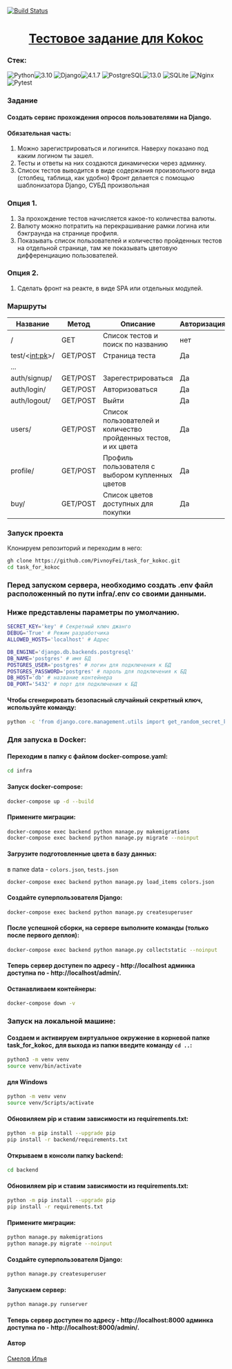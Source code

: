 

[![Build Status](https://github.com/PivnoyFei/task_for_kokoc/actions/workflows/main.yml/badge.svg?branch=main)](https://github.com/PivnoyFei/task_for_kokoc/actions/workflows/main.yml)

<h1 align="center"><a target="_blank" href="">Тестовое задание для Kokoc</a></h1>


### Стек:
![Python](https://img.shields.io/badge/Python-171515?style=flat-square&logo=Python)![3.10](https://img.shields.io/badge/3.10-blue?style=flat-square&logo=3.10)
![Django](https://img.shields.io/badge/Django-171515?style=flat-square&logo=Django)![4.1.7](https://img.shields.io/badge/4.1.7-blue?style=flat-square&logo=4.1.7)
![PostgreSQL](https://img.shields.io/badge/PostgreSQL-171515?style=flat-square&logo=PostgreSQL)![13.0](https://img.shields.io/badge/13.0-blue?style=flat-square&logo=13.0)
![SQLite](https://img.shields.io/badge/SQLite-171515?style=flat-square&logo=SQLite)
![Nginx](https://img.shields.io/badge/Nginx-171515?style=flat-square&logo=Nginx)
![Pytest](https://img.shields.io/badge/Pytest-171515?style=flat-square&logo=Pytest)

### Задание
#### Создать сервис прохождения опросов пользователями на Django.
#### Обязательная часть:
1. Можно зарегистрироваться и логинится. Наверху показано под каким логином ты зашел.
2. Тесты и ответы на них создаются динамически через админку.
3. Список тестов выводится в виде содержания произвольного вида (столбец, таблица, как удобно) Фронт делается с помощью шаблонизатора Django, СУБД произвольная

### Опция 1.

1. За прохождение тестов начисляется какое-то количества валюты.
2. Валюту можно потратить на перекрашивание рамки логина или бэкграунда на странице профиля.
3. Показывать список пользователей и количество пройденных тестов на отдельной странице, там же показывать цветовую дифференциацию пользователей.

### Опция 2.
1. Сделать фронт на реакте, в виде SPA или отдельных модулей.



### Маршруты
| Название | Метод | Описание | Авторизация |
|----------|-------|----------|-------------|
| /                          | GET      | Список тестов и поиск по названию | нет
| test/<<int:pk>>/           | GET/POST | Страница теста                    | Да
| ...                        |          |                                   | 
| auth/signup/               | GET/POST | Зарегестрироваться                | Да
| auth/login/                | GET/POST | Авторизоваться                    | Да
| auth/logout/               | GET/POST | Выйти                             | Да
| users/                     | GET/POST | Список пользователей и количество пройденных тестов, и их цвета | Да
| profile/                   | GET/POST | Профиль пользователя с выбором купленных цветов                 | Да
| buy/                       | GET/POST | Список цветов доступных для покупки                             | Да


### Запуск проекта
Клонируем репозиторий и переходим в него:
```bash
gh clone https://github.com/PivnoyFei/task_for_kokoc.git
cd task_for_kokoc
```

### Перед запуском сервера, необходимо создать .env файл расположенный по пути infra/.env со своими данными.
### Ниже представлены параметры по умолчанию.
```bash
SECRET_KEY='key' # Секретный ключ джанго
DEBUG='True' # Режим разработчика
ALLOWED_HOSTS='localhost' # Адрес

DB_ENGINE='django.db.backends.postgresql'
DB_NAME='postgres' # имя БД
POSTGRES_USER='postgres' # логин для подключения к БД
POSTGRES_PASSWORD='postgres' # пароль для подключения к БД
DB_HOST='db' # название контейнера
DB_PORT='5432' # порт для подключения к БД
```

#### Чтобы сгенерировать безопасный случайный секретный ключ, используйте команду:
```bash
python -c 'from django.core.management.utils import get_random_secret_key; print(get_random_secret_key())'
```

### Для запуска в Docker:
#### Переходим в папку с файлом docker-compose.yaml:
```bash
cd infra
```

#### Запуск docker-compose:
```bash
docker-compose up -d --build
```

#### Примените миграции:
```bash
docker-compose exec backend python manage.py makemigrations
docker-compose exec backend python manage.py migrate --noinput
```

#### Загрузите подготовленные цвета в базу данных:
в папке data - ```colors.json```, ```tests.json```
```bash
docker-compose exec backend python manage.py load_items colors.json
```

#### Создайте суперпользователя Django:
```bash
docker-compose exec backend python manage.py createsuperuser
```

#### После успешной сборки, на сервере выполните команды (только после первого деплоя):
```bash
docker-compose exec backend python manage.py collectstatic --noinput
```

#### Теперь сервер доступен по адресу - http://localhost админка доступна по - http://localhost/admin/.

#### Останавливаем контейнеры:
```bash
docker-compose down -v
```

### Запуск на локальной машине:
#### Создаем и активируем виртуальное окружение в корневой папке task_for_kokoc, для выхода из папки введите команду ```cd ..```:
```bash
python3 -m venv venv
source venv/bin/activate
```
#### для Windows
```bash
python -m venv venv
source venv/Scripts/activate
```
#### Обновиляем pip и ставим зависимости из requirements.txt:
```bash
python -m pip install --upgrade pip
pip install -r backend/requirements.txt
```

#### Открываем в консоли папку backend:
```bash
cd backend
```

#### Обновиляем pip и ставим зависимости из requirements.txt:
```bash
python -m pip install --upgrade pip
pip install -r requirements.txt
```

#### Примените миграции:
```bash
python manage.py makemigrations
python manage.py migrate --noinput
```

#### Создайте суперпользователя Django:
```bash
python manage.py createsuperuser
```

#### Запускаем сервер:
```bash
python manage.py runserver
```

#### Теперь сервер доступен по адресу - http://localhost:8000 админка доступна по - http://localhost:8000/admin/.

#### Автор
[Смелов Илья](https://github.com/PivnoyFei)
